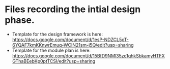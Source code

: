 # Files recording the intial design phase.
- Template for the design framework is here: https://docs.google.com/document/d/1esP-NDZCL5oT-6YQAF7kmKKnwrEmuq-WCIN21sm-j5Q/edit?usp=sharing
- Template for the module plan is here: https://docs.google.com/document/d/15BfD9NMl35ze1qhkSbkamyHTFXGThaBEebKp0ptTCSI/edit?usp=sharing
